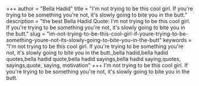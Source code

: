 +++
author = "Bella Hadid"
title = "I'm not trying to be this cool girl. If you're trying to be something you're not, it's slowly going to bite you in the butt."
description = "the best Bella Hadid Quote: I'm not trying to be this cool girl. If you're trying to be something you're not, it's slowly going to bite you in the butt."
slug = "im-not-trying-to-be-this-cool-girl-if-youre-trying-to-be-something-youre-not-its-slowly-going-to-bite-you-in-the-butt"
keywords = "I'm not trying to be this cool girl. If you're trying to be something you're not, it's slowly going to bite you in the butt.,bella hadid,bella hadid quotes,bella hadid quote,bella hadid sayings,bella hadid saying,quotes, sayings,quote, saying, motivation"
+++
I'm not trying to be this cool girl. If you're trying to be something you're not, it's slowly going to bite you in the butt.
